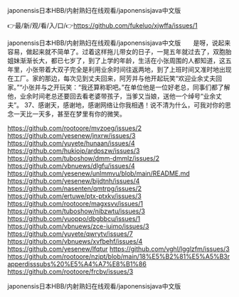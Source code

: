 japonensis日本HBB/内射熟妇在线观看/japonensisjava中文版

👉最/新/观/看/入/口/👉https://github.com/fukeluo/xjwffa/issues/1

japonensis日本HBB/内射熟妇在线观看/japonensisjava中文版　　是呀，说起来容易，做起来就不简单了。过着这样拖儿带女的日子，一晃五年就过去了，双胞胎姐妹渐渐长大，都已七岁了，到了上学的年龄，生活在小张周围的人都知道，这五年里，小张带着大双子完全是利用业余时间往返两地，到了上班时间又准时地出现在工厂。家的那边，每次见到丈夫回来，阿芳并与他开起玩笑“欢迎业余丈夫回家。”“小张并与之开玩笑：“我还算称职吧。”在单位他是一位好老总，同事们都了解他，业余时间老总还要回去看老婆带孩子，当爹又当娘，送他一个绰号“业余丈夫”。
	37、感谢天，感谢地，感谢网络让你我相遇！说不清为什么，可我对你的思念一天比一天多，甚至在梦里有你的微笑。


https://github.com/rootoore/mvzoeg/issues/2
https://github.com/yesenew/jnxrw/issues/3
https://github.com/yuyete/hunaan/issues/4
https://github.com/hukioip/ardpszw/issues/3
https://github.com/tuboshow/dmm-dmmlz/issues/2
https://github.com/vbnuews/dlgfu/issues/4
https://github.com/yesenew/unlmmvu/blob/main/README.md
https://github.com/yesenew/bijdtnh/issues/4
https://github.com/nasenten/qmtrpg/issues/2
https://github.com/ertuwe/ptx-ptxkv/issues/3
https://github.com/rootoore/magxsvv/issues/1
https://github.com/tuboshow/nibzwtu/issues/3
https://github.com/yuoppo/dbgbbcu/issues/1
https://github.com/vbnuews/zce-iuimo/issues/3
https://github.com/yuyete/qwrytv/issues/7
https://github.com/vbnuews/xvfbehf/issues/4
https://github.com/yesenew/lfqtur
https://github.com/vghl/lgglzfm/issues/3
https://github.com/rootoore/nzjpt/blob/main/18%E5%B2%81%E5%A5%B3rapperdisssubs%20%E5%A4%A7%E8%B1%86
https://github.com/rootoore/frcbv/issues/3

japonensis日本HBB/内射熟妇在线观看/japonensisjava中文版
